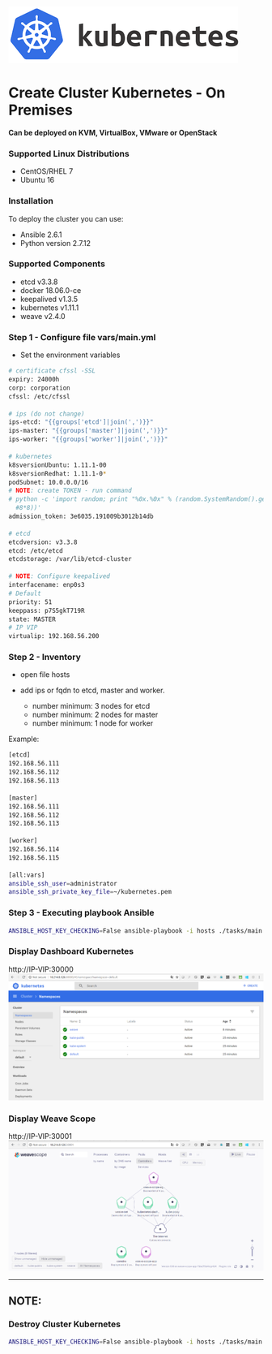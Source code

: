 ![Kubernetes](img/images.png)

# Create Cluster Kubernetes - On Premises
**Can be deployed on KVM, VirtualBox, VMware or OpenStack**

### Supported Linux Distributions
    
   * CentOS/RHEL 7
   * Ubuntu 16
    
### Installation

To deploy the cluster you can use:

   * Ansible 2.6.1
   * Python version 2.7.12 
    
### Supported Components

   * etcd v3.3.8
   * docker 18.06.0-ce 
   * keepalived v1.3.5
   * kubernetes v1.11.1
   * weave v2.4.0
    
### Step 1 - Configure file vars/main.yml

- Set the environment variables

```bash
# certificate cfssl -SSL
expiry: 24000h
corp: corporation
cfssl: /etc/cfssl

# ips (do not change)
ips-etcd: "{{groups['etcd']|join(',')}}"
ips-master: "{{groups['master']|join(',')}}"
ips-worker: "{{groups['worker']|join(',')}}"

# kubernetes
k8sversionUbuntu: 1.11.1-00
k8sversionRedhat: 1.11.1-0*
podSubnet: 10.0.0.0/16
# NOTE: create TOKEN - run command
# python -c 'import random; print "%0x.%0x" % (random.SystemRandom().getrandbits(3*8), random.SystemRandom().getrandbits(
  #8*8))'
admission_token: 3e6035.191009b3012b14db

# etcd
etcdversion: v3.3.8
etcd: /etc/etcd
etcdstorage: /var/lib/etcd-cluster

# NOTE: Configure keepalived
interfacename: enp0s3
# Default
priority: 51
keeppass: p7S5gkT719R
state: MASTER
# IP VIP
virtualip: 192.168.56.200
```

### Step 2 - Inventory 

- open file hosts 
- add ips or fqdn to etcd, master and worker.

    * number minimum: 3 nodes for etcd
    * number minimum: 2 nodes for master
    * number minimum: 1 node for worker
 
Example:
```bash
[etcd]
192.168.56.111
192.168.56.112
192.168.56.113

[master]
192.168.56.111
192.168.56.112
192.168.56.113

[worker]
192.168.56.114
192.168.56.115

[all:vars]
ansible_ssh_user=administrator
ansible_ssh_private_key_file=~/kubernetes.pem
```

### Step 3 - Executing playbook Ansible

```bash
ANSIBLE_HOST_KEY_CHECKING=False ansible-playbook -i hosts ./tasks/main.yml --skip-tags destroyCluster
```

### Display Dashboard Kubernetes

http://IP-VIP:30000
![Dashboard Kubernetes](img/dashboard1.png)

### Display Weave Scope

http://IP-VIP:30001
![Weave Scope](img/weave.png)

<hr>

## NOTE:

### Destroy Cluster Kubernetes 

```bash
ANSIBLE_HOST_KEY_CHECKING=False ansible-playbook -i hosts ./tasks/main.yml --tags destroyCluster
```